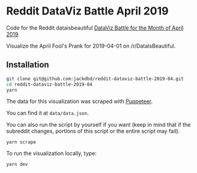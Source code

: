 # Reddit DataViz Battle April 2019

Code for the Reddit dataisbeautiful [DataViz Battle for the Month of April 2019](https://www.reddit.com/r/dataisbeautiful/comments/b8ws37/battle_dataviz_battle_for_the_month_of_april_2019/).

Visualize the April Fool's Prank for 2019-04-01 on /r/DataIsBeautiful.

## Installation

```sh
git clone git@github.com:jackdbd/reddit-dataviz-battle-2019-04.git
cd reddit-dataviz-battle-2019-04
yarn
```

The data for this visualization was scraped with [Puppeteer](https://github.com/GoogleChrome/puppeteer).

You can find it at `data/data.json`.

You can also run the script by yourself if you want (keep in mind that if the subreddit changes, portions of this script or the entire script may fail).

```shell
yarn scrape
```

To run the visualization locally, type:

```shell
yarn dev
```

